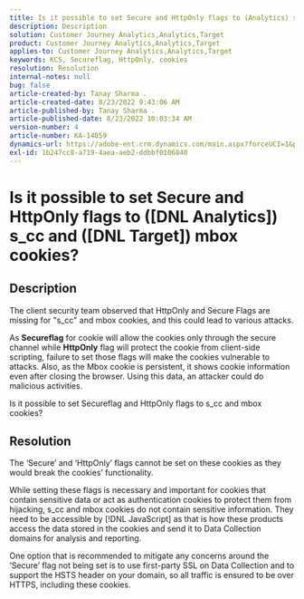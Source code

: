 ```yaml
---
title: Is it possible to set Secure and HttpOnly flags to (Analytics) s_cc and ([DNL Target]) mbox cookies?
description: Description
solution: Customer Journey Analytics,Analytics,Target
product: Customer Journey Analytics,Analytics,Target
applies-to: Customer Journey Analytics,Analytics,Target
keywords: KCS, Secureflag, HttpOnly, cookies
resolution: Resolution
internal-notes: null
bug: false
article-created-by: Tanay Sharma .
article-created-date: 8/23/2022 9:43:06 AM
article-published-by: Tanay Sharma .
article-published-date: 8/23/2022 10:03:34 AM
version-number: 4
article-number: KA-14059
dynamics-url: https://adobe-ent.crm.dynamics.com/main.aspx?forceUCI=1&pagetype=entityrecord&etn=knowledgearticle&id=9469c8f8-c722-ed11-b83e-000d3a5c1bcc
exl-id: 1b247cc8-a719-4aea-aeb2-ddbbf0106840
---
```

# Is it possible to set Secure and HttpOnly flags to ([DNL Analytics]) s_cc and ([DNL Target]) mbox cookies?

## Description


The client security team observed that HttpOnly and Secure Flags are missing for "s_cc" and mbox cookies, and this could lead to various attacks.

As <b>Secureflag</b> for cookie will allow the cookies only through the secure channel while <b>HttpOnly</b> flag will protect the cookie from client-side scripting, failure to set those flags will make the cookies vulnerable to attacks. Also, as the Mbox cookie is persistent, it shows cookie information even after closing the browser. Using this data, an attacker could do malicious activities.

Is it possible to set Secureflag and HttpOnly flags to s_cc and mbox cookies?


## Resolution


The ‘Secure’ and ‘HttpOnly’ flags cannot be set on these cookies as they would break the cookies’ functionality.

While setting these flags is necessary and important for cookies that contain sensitive data or act as authentication cookies to protect them from hijacking, s_cc and mbox cookies do not contain sensitive information. They need to be accessible by [!DNL JavaScript] as that is how these products access the data stored in the cookies and send it to Data Collection domains for analysis and reporting.

One option that is recommended to mitigate any concerns around the ‘Secure’ flag not being set is to use first-party SSL on Data Collection and to support the HSTS header on your domain, so all traffic is ensured to be over HTTPS, including these cookies.
